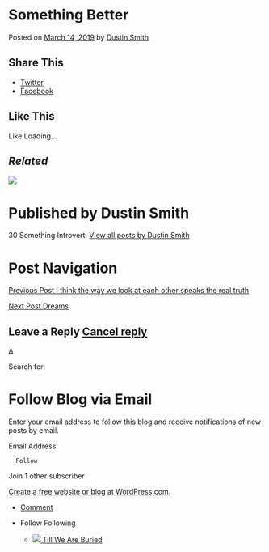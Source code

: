 # Something Better

Posted on [March 14, 2019](https://inthecemeteryweather.wordpress.com/2019/03/14/something-better/) by [Dustin Smith](https://inthecemeteryweather.wordpress.com/author/wh0isdsm1th/)

## Share This

- [Twitter](https://inthecemeteryweather.wordpress.com/2019/03/14/something-better/?share=twitter "Click to share on Twitter")
- [Facebook](https://inthecemeteryweather.wordpress.com/2019/03/14/something-better/?share=facebook "Click to share on Facebook")

## Like This

Like Loading...

## *Related*

![](https://2.gravatar.com/avatar/5223238b8d0d5589c36a93efc14f9e165fa57ffa899ac6ba9dab19a978b6edfc?s=100&d=identicon&r=G)

# Published by Dustin Smith

30 Something Introvert. [View all posts by Dustin Smith](https://inthecemeteryweather.wordpress.com/author/wh0isdsm1th/)

# Post Navigation

[Previous Post I think the way we look at each other speaks the real truth](https://inthecemeteryweather.wordpress.com/2019/03/14/i-think-the-way-we-look-at-each-other-speaks-the-real-truth/)

[Next Post Dreams](https://inthecemeteryweather.wordpress.com/2019/03/14/dreams/)

## Leave a Reply [Cancel reply](/2019/03/14/something-better/#respond)

Δ

Search for:  

# Follow Blog via Email

Enter your email address to follow this blog and receive notifications of new posts by email.

Email Address: 

      Follow

Join 1 other subscriber

[Create a free website or blog at WordPress.com.](https://wordpress.com/?ref=footer_website)

- [Comment](https://inthecemeteryweather.wordpress.com/2019/03/14/something-better/#respond)
- Follow Following
	
	- [![](https://inthecemeteryweather.files.wordpress.com/2019/03/picsart_12-17-01.40.30.jpg?w=50) Till We Are Buried](https://inthecemeteryweather.wordpress.com)
